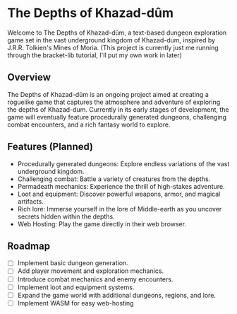 # The Depths of Khazad-dûm

Welcome to The Depths of Khazad-dûm, a text-based dungeon exploration game set in the vast underground kingdom of Khazad-dum, inspired by J.R.R. Tolkien's Mines of Moria.
(This project is currently just me running through the bracket-lib tutorial, I'll put my own work in later)

## Overview

The Depths of Khazad-dûm is an ongoing project aimed at creating a roguelike game that captures the atmosphere and adventure of exploring the depths of Khazad-dum. Currently in its early stages of development, the game will eventually feature procedurally generated dungeons, challenging combat encounters, and a rich fantasy world to explore.

## Features (Planned)

- Procedurally generated dungeons: Explore endless variations of the vast underground kingdom.
- Challenging combat: Battle a variety of creatures from the depths.
- Permadeath mechanics: Experience the thrill of high-stakes adventure.
- Loot and equipment: Discover powerful weapons, armor, and magical artifacts.
- Rich lore: Immerse yourself in the lore of Middle-earth as you uncover secrets hidden within the depths.
- Web Hosting: Play the game directly in their web browser.

## Roadmap

- [ ] Implement basic dungeon generation.
- [ ] Add player movement and exploration mechanics.
- [ ] Introduce combat mechanics and enemy encounters.
- [ ] Implement loot and equipment systems.
- [ ] Expand the game world with additional dungeons, regions, and lore.
- [ ] Implement WASM for easy web-hosting
